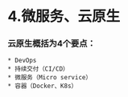 # 4.微服务、云原生 
### 云原生概括为4个要点：
    * DevOps
    * 持续交付（CI/CD）
    * 微服务（Micro service）
    * 容器（Docker、K8s）